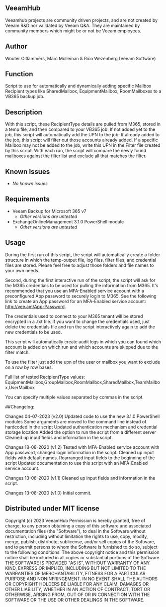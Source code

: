 ## VeeamHub

Veeamhub projects are community driven projects, and are not created by Veeam R&D nor validated by Veeam Q&A. They are maintained by community members which might be or not be Veeam employees.

## Author

Wouter Oltlammers, Marc Molleman & Rico Wezenberg (Veeam Software)

## Function

Script to use for automatically and dynamically adding specific Mailbox Recipient types like SharedMailbox, EquipmentMailbox, RoomMailboxes to a VB365 backup job. 

## Description

 With this script, these RecipientType details are pulled from M365, stored in a temp file, and then compared to your VB365 job:
If not added yet to the job, this script will automatically add the UPN to the job.
If already added to the job, this script will filter out those accounts already added.
If a specific Mailbox may not be added to the job, write this UPN in the Filter file created by this script. With each run, the script will compare the newly found mailboxes against the filter list and exclude all that matches the filter.

## Known Issues

* *No known issues*

## Requirements

* Veeam Backup for Microsoft 365 v7
  * *Other versions are untested*
* ExchangeOnlineManagement 3.1.0 PowerShell module
  * *Other versions are untested*

## Usage
During the first run of this script, the script will automatically create a folder structure in which the temp-output file, log files, filter files, and credential files are stored. Please feel free to adjust those folders and file names to your own needs.

Second, during the first interactive run of the script, the script will ask for the M365 credentials to be used for pulling the information from M365. It's recommended that you use an MFA-Enabled service account with a preconfigured App password to securely login to M365. See the following link to create an App password for an MFA-Enabled service account: http://vee.am/App-Password.
 
The credentials used to connect to your M365 tenant will be stored encrypted in a <user>.txt file. If you want to change the credentials used, just delete the credentials file and run the script interactively again to add the new credentials to be used.

This script will automatically create audit logs in which you can found which account is added on which run and which accounts are skipped due to the filter match. 

To use the filter just add the upn of the user or mailbox you want to exclude on a row by row bases.

Full list of tested RecipientType values:
EquipmentMailbox,GroupMailbox,RoomMailbox,SharedMailbox,TeamMailbox,UserMailbox

You can specify multiple values separated by commas in the script.

##Changelog:

Changes 04-07-2023 (v2.0)
Updated code to use the new 3.1.0 PowerShell modules
Some arguments are moved to the command line instead of hardcoded in the script
Updated authentication mechanism and credential storage location
Added the option to run the script from a different server
Cleaned up input fields and information in the script.

Changes 18-08-2020 (v1.2)
Tested with MFA-Enabled service account with App password, changed login information in the script.
Cleaned up input fields with default names.
Rearranged input fields to the beginning of the script
Updated documentation to use this script with an MFA-Enabled service account.

Changes 13-08-2020 (v1.1)
Cleaned up input fields and information in the script.

Changes 13-08-2020 (v1.0)
Initial commit.

## Distributed under MIT license
Copyright (c) 2023 VeeamHub
Permission is hereby granted, free of charge, to any person obtaining a copy of this software and associated documentation files (the "Software"), to deal in the Software without restriction, including without limitation the rights to use, copy, modify, merge, publish, distribute, sublicense, and/or sell copies of the Software, and to permit persons to whom the Software is furnished to do so, subject to the following conditions:
The above copyright notice and this permission notice shall be included in all copies or substantial portions of the Software.
THE SOFTWARE IS PROVIDED "AS IS", WITHOUT WARRANTY OF ANY KIND, EXPRESS OR IMPLIED, INCLUDING BUT NOT LIMITED TO THE WARRANTIES OF MERCHANTABILITY, FITNESS FOR A PARTICULAR PURPOSE AND NONINFRINGEMENT. IN NO EVENT SHALL THE AUTHORS OR COPYRIGHT HOLDERS BE LIABLE FOR ANY CLAIM, DAMAGES OR OTHER LIABILITY, WHETHER IN AN ACTION OF CONTRACT, TORT OR OTHERWISE, ARISING FROM, OUT OF OR IN CONNECTION WITH THE SOFTWARE OR THE USE OR OTHER DEALINGS IN THE SOFTWARE.
